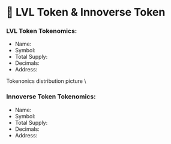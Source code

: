 # 🔳 LVL Token & Innoverse Token

### LVL Token Tokenomics: <a href="#tokenomics" id="tokenomics"></a>

* Name:
* Symbol:&#x20;
* Total Supply:&#x20;
* Decimals:&#x20;
* Address:&#x20;



Tokenonics distribution picture \


### **Innoverse Token Tokenomics:**&#x20;

* Name:
* Symbol:&#x20;
* Total Supply:&#x20;
* Decimals:&#x20;
* Address:&#x20;
